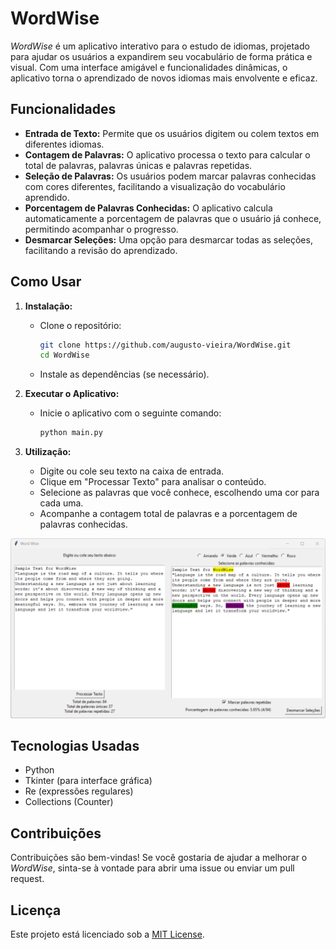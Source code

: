 # WordWise

*WordWise* é um aplicativo interativo para o estudo de idiomas, projetado para ajudar os usuários a expandirem seu vocabulário de forma prática e visual. Com uma interface amigável e funcionalidades dinâmicas, o aplicativo torna o aprendizado de novos idiomas mais envolvente e eficaz.

## Funcionalidades

- **Entrada de Texto:** Permite que os usuários digitem ou colem textos em diferentes idiomas.
- **Contagem de Palavras:** O aplicativo processa o texto para calcular o total de palavras, palavras únicas e palavras repetidas.
- **Seleção de Palavras:** Os usuários podem marcar palavras conhecidas com cores diferentes, facilitando a visualização do vocabulário aprendido.
- **Porcentagem de Palavras Conhecidas:** O aplicativo calcula automaticamente a porcentagem de palavras que o usuário já conhece, permitindo acompanhar o progresso.
- **Desmarcar Seleções:** Uma opção para desmarcar todas as seleções, facilitando a revisão do aprendizado.

## Como Usar

1. **Instalação:**
   - Clone o repositório:
     ```bash
     git clone https://github.com/augusto-vieira/WordWise.git
     cd WordWise
     ```
   - Instale as dependências (se necessário).

2. **Executar o Aplicativo:**
   - Inicie o aplicativo com o seguinte comando:
     ```bash
     python main.py
     ```

3. **Utilização:**
   - Digite ou cole seu texto na caixa de entrada.
   - Clique em "Processar Texto" para analisar o conteúdo.
   - Selecione as palavras que você conhece, escolhendo uma cor para cada uma.
   - Acompanhe a contagem total de palavras e a porcentagem de palavras conhecidas.

![ur_interface](https://github.com/augusto-vieira/WordWise/blob/main/img/user_interface.png)

## Tecnologias Usadas

- Python
- Tkinter (para interface gráfica)
- Re (expressões regulares)
- Collections (Counter)

## Contribuições

Contribuições são bem-vindas! Se você gostaria de ajudar a melhorar o *WordWise*, sinta-se à vontade para abrir uma issue ou enviar um pull request.

## Licença

Este projeto está licenciado sob a [MIT License](LICENSE).
